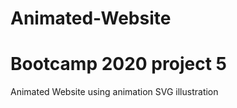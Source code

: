 # Animated-Website
# Bootcamp 2020 project 5
Animated Website using animation SVG illustration


[App Live]:(http://ecommorce.surge.sh/)
